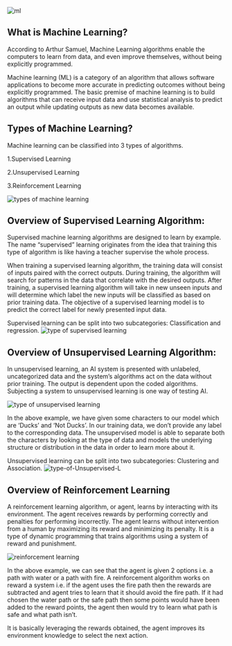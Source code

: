 
![ml](https://user-images.githubusercontent.com/55452866/88549039-77389200-d03d-11ea-8f68-b7e93e8796c4.jpg)

## What is Machine Learning?

According to Arthur Samuel, Machine Learning algorithms enable the computers to learn from data, and even improve themselves, without being explicitly programmed.

Machine learning (ML) is a category of an algorithm that allows software applications to become more accurate in predicting outcomes without being explicitly programmed. The basic premise of machine learning is to build algorithms that can receive input data and use statistical analysis to predict an output while updating outputs as new data becomes available.

## Types of Machine Learning?

Machine learning can be classified into 3 types of algorithms.

1.Supervised Learning

2.Unsupervised Learning

3.Reinforcement Learning


![types of machine learning](https://user-images.githubusercontent.com/55452866/88554570-4c9e0780-d044-11ea-9f33-208a1be0f4b2.png)

## Overview of Supervised Learning Algorithm:

Supervised machine learning algorithms are designed to learn by example. The name “supervised” learning originates from the idea that training this type of algorithm is like having a teacher supervise the whole process.

When training a supervised learning algorithm, the training data will consist of inputs paired with the correct outputs. During training, the algorithm will search for patterns in the data that correlate with the desired outputs. After training, a supervised learning algorithm will take in new unseen inputs and will determine which label the new inputs will be classified as based on prior training data. The objective of a supervised learning model is to predict the correct label for newly presented input data.

Supervised learning can be split into two subcategories: Classification and regression.
![type of supervised learning](https://user-images.githubusercontent.com/55452866/88555413-6db32800-d045-11ea-9f78-93dce5c35fe3.png)

## Overview of Unsupervised Learning Algorithm:

In unsupervised learning, an AI system is presented with unlabeled, uncategorized data and the system’s algorithms act on the data without prior training. The output is dependent upon the coded algorithms. Subjecting a system to unsupervised learning is one way of testing AI.

![type of unsupervised learning](https://user-images.githubusercontent.com/55452866/88557004-4c533b80-d047-11ea-97b6-08b93d03a29d.png)

In the above example, we have given some characters to our model which are ‘Ducks’ and ‘Not Ducks’. In our training data, we don’t provide any label to the corresponding data. The unsupervised model is able to separate both the characters by looking at the type of data and models the underlying structure or distribution in the data in order to learn more about it.

Unsupervised learning can be split into two subcategories: Clustering and Association.
![type-of-Unsupervised-L](https://user-images.githubusercontent.com/55452866/88557575-0054c680-d048-11ea-8286-ad6abfd33be3.png)

## Overview of Reinforcement Learning

A reinforcement learning algorithm, or agent, learns by interacting with its environment. The agent receives rewards by performing correctly and penalties for performing incorrectly. The agent learns without intervention from a human by maximizing its reward and minimizing its penalty. It is a type of dynamic programming that trains algorithms using a system of reward and punishment.

![reinforcement learning](https://user-images.githubusercontent.com/55452866/88560758-24b2a200-d04c-11ea-9ea4-04c22a6d7c23.png)

In the above example, we can see that the agent is given 2 options i.e. a path with water or a path with fire. A reinforcement algorithm works on reward a system i.e. if the agent uses the fire path then the rewards are subtracted and agent tries to learn that it should avoid the fire path. If it had chosen the water path or the safe path then some points would have been added to the reward points, the agent then would try to learn what path is safe and what path isn’t.

It is basically leveraging the rewards obtained, the agent improves its environment knowledge to select the next action.













